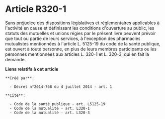 # Article R320-1

Sans préjudice des dispositions législatives et réglementaires applicables à l'activité en cause et définissant les
conditions d'ouverture au public, les statuts des mutuelles et unions régies par le présent livre peuvent prévoir que tout ou
partie de leurs services, à l'exception des pharmacies mutualistes mentionnées à l'article L. 5125-19 du code de la santé
publique, est ouvert à toute personne, en plus de leurs membres participants ou les personnes mentionnées aux articles L.
320-1 et L. 320-3, qui en fait la demande.

**Liens relatifs à cet article**

	**Créé par**:

	  - Décret n°2014-768 du 4 juillet 2014 - art. 1

	**Cite**:

	  - Code de la santé publique - art. L5125-19
	  - Code de la mutualité - art. L320-1
	  - Code de la mutualité - art. L320-3
